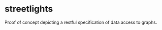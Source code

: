 streetlights
============

Proof of concept depicting a restful specification of data access to graphs.